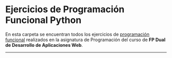 
Ejercicios de Programación Funcional Python
===================

En esta carpeta se encuentran todos los ejercicios de [programación funcional][1] realizados en la asignatura de Programación del curso de **FP Dual de Desarrollo de Aplicaciones Web**.


---------

[1]: https://es.wikipedia.org/wiki/Programaci%C3%B3n_funcional


